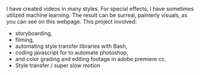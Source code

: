 I have created videos in many styles. For special effects, I have sometimes utilized machine learning. The result can be surreal, painterly visuals, as you can see on this webpage. This project involved:

- storyboarding,
- filming,
- automating style transfer libraries with Bash,
- coding javascript for to automate photoshop,
- and color grading and editing footage in adobe premiere cc.
- Style transfer / super slow motion
